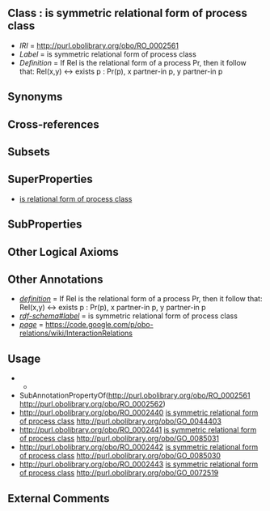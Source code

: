
## Class : is symmetric relational form of process class

 * *IRI* = http://purl.obolibrary.org/obo/RO_0002561
 * *Label* = is symmetric relational form of process class
 * *Definition* = If Rel is the relational form of a process Pr, then it follow that: Rel(x,y) <-> exists p : Pr(p), x partner-in p, y partner-in p

## Synonyms


## Cross-references


## Subsets


## SuperProperties

 * [is relational form of process class](../../RO/62/RO_0002562.md)

## SubProperties


## Other Logical Axioms


## Other Annotations

 * *[definition](../../IAO/15/IAO_0000115.md)* = If Rel is the relational form of a process Pr, then it follow that: Rel(x,y) <-> exists p : Pr(p), x partner-in p, y partner-in p
 * *[rdf-schema#label](../../el/rdf-schema#label.md)* = is symmetric relational form of process class
 * *[page](../../ge/page.md)* = https://code.google.com/p/obo-relations/wiki/InteractionRelations

## Usage

 * -
 * SubAnnotationPropertyOf(<http://purl.obolibrary.org/obo/RO_0002561> <http://purl.obolibrary.org/obo/RO_0002562>)
 * http://purl.obolibrary.org/obo/RO_0002440 [is symmetric relational form of process class](../../RO/61/RO_0002561.md) http://purl.obolibrary.org/obo/GO_0044403
 * http://purl.obolibrary.org/obo/RO_0002441 [is symmetric relational form of process class](../../RO/61/RO_0002561.md) http://purl.obolibrary.org/obo/GO_0085031
 * http://purl.obolibrary.org/obo/RO_0002442 [is symmetric relational form of process class](../../RO/61/RO_0002561.md) http://purl.obolibrary.org/obo/GO_0085030
 * http://purl.obolibrary.org/obo/RO_0002443 [is symmetric relational form of process class](../../RO/61/RO_0002561.md) http://purl.obolibrary.org/obo/GO_0072519

## External Comments

